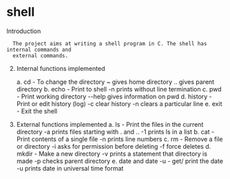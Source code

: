 # shell


 Introduction
 
      The project aims at writing a shell program in C. The shell has internal commands and
      external commands.
2. Internal functions implemented

      a. cd - To change the directory
       ~ gives home directory
       .. gives parent directory
      b. echo - Print to shell
       -n prints without line termination
      c. pwd - Print working directory
       --help gives information on pwd
      d. history - Print or edit history (log)
       -c clear history
       -n clears a particular line
      e. exit - Exit the shell

3. External functions implemented
      a. ls - Print the files in the current directory
       -a prints files starting with . and ..
       -1 prints ls in a list
      b. cat - Print contents of a single file
       -n prints line numbers
      c. rm - Remove a file or directory
       -i asks for permission before deleting
       -f force deletes
      d. mkdir - Make a new directory
       -v prints a statement that directory is made
       -p checks parent directory
      e. date and date -u - get/ print the date
       -u prints date in universal time format
